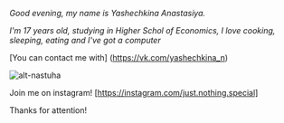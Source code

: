 *Good evening, my name is Yashechkina Anastasiya.*

*I'm 17 years old, studying in Higher Schol of Economics, I love cooking, sleeping, eating and I've got a computer*

[You can contact me with] (https://vk.com/yashechkina_n)

![alt-nastuha](https://pp.userapi.com/c840139/v840139091/632c8/EwpfFm8gTps.jpg)

Join me on instagram! [https://instagram.com/just.nothing.special]

Thanks for attention!
